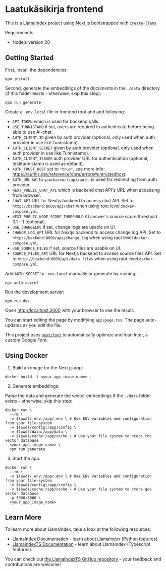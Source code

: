 # Laatukäsikirja frontend

This is a [LlamaIndex](https://www.llamaindex.ai/) project using [Next.js](https://nextjs.org/) bootstrapped with [`create-llama`](https://github.com/run-llama/LlamaIndexTS/tree/main/packages/create-llama).

Requirements:

- Nodejs version 20

## Getting Started

First, install the dependencies:

```
npm install
```

Second, generate the embeddings of the documents in the `./data` directory (if this folder exists - otherwise, skip this step):

```
npm run generate
```

Create a `.env.local` file in frontend root and add following:

- `API_TOKEN` which is used for backend calls.
- `USE_TUNNISTAMO` if set, users are required to authenticate before being able to use AI-chat.
- `AUTH_CLIENT_ID` given by auth provider (optional, only used when auth provider in use like Tunnistamo).
- `AUTH_CLIENT_SECRET` given by auth provider (optional, only used when auth provider in use like Tunnistamo).
- `AUTH_CLIENT_ISSUER` auth provider URL for authentication (optional, testitunnistamo is used as default).
- `AUTH_TRUST_HOST` set to `"true"`, see more info: <https://authjs.dev/reference/core/errors#untrustedhost>.
- `AUTH_URL` set to `yourbaseurl/api/auth`, is used for redirecting from auth provider.
- `NEXT_PUBLIC_CHAT_API` which is backend chat API's URL when accessing from browser.
- `CHAT_API` URL for Nextjs backend to access chat API. Set to `http://backend:8000/api/chat` when using root level `docker-compose.yml`.
- `NEXT_PUBLIC_NODE_SCORE_THRESHOLD` AI answer's source score threshold 0.1 - 1 (optional).
- `USE_CHANGELOG` if set, change logs are usable on UI.
- `CHANGE_LOG_API` URL for Nextjs backend to access change log API. Set to `http://backend:8000/api/change_log` when using root level `docker-compose.yml`.
- `USE_SOURCE_FILES` if set, source files are usable on UI.
- `SOURCE_FILES_API` URL for Nextjs backend to access source files API. Set to `http://backend:8000/api/data_files` when using root level `docker-compose.yml`.

Add `AUTH_SECRET` to `.env.local` manually or generate by running:

```
npx auth secret
```

Run the development server:

```
npm run dev
```

Open [http://localhost:3000](http://localhost:3000) with your browser to see the result.

You can start editing the page by modifying `app/page.tsx`. The page auto-updates as you edit the file.

This project uses [`next/font`](https://nextjs.org/docs/basic-features/font-optimization) to automatically optimize and load Inter, a custom Google Font.

## Using Docker

1. Build an image for the Next.js app:

```
docker build -t <your_app_image_name> .
```

2. Generate embeddings:

Parse the data and generate the vector embeddings if the `./data` folder exists - otherwise, skip this step:

```
docker run \
  --rm \
  -v $(pwd)/.env:/app/.env \ # Use ENV variables and configuration from your file-system
  -v $(pwd)/config:/app/config \
  -v $(pwd)/data:/app/data \
  -v $(pwd)/cache:/app/cache \ # Use your file system to store the vector database
  <your_app_image_name> \
  npm run generate
```

3. Start the app:

```
docker run \
  --rm \
  -v $(pwd)/.env:/app/.env \ # Use ENV variables and configuration from your file-system
  -v $(pwd)/config:/app/config \
  -v $(pwd)/cache:/app/cache \ # Use your file system to store gea vector database
  -p 3000:3000 \
  <your_app_image_name>
```

## Learn More

To learn more about LlamaIndex, take a look at the following resources:

- [LlamaIndex Documentation](https://docs.llamaindex.ai) - learn about LlamaIndex (Python features).
- [LlamaIndexTS Documentation](https://ts.llamaindex.ai) - learn about LlamaIndex (Typescript features).

You can check out [the LlamaIndexTS GitHub repository](https://github.com/run-llama/LlamaIndexTS) - your feedback and contributions are welcome!
